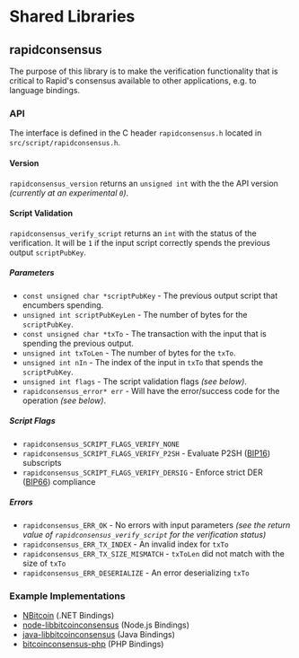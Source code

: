 Shared Libraries
================

## rapidconsensus

The purpose of this library is to make the verification functionality that is critical to Rapid's consensus available to other applications, e.g. to language bindings.

### API

The interface is defined in the C header `rapidconsensus.h` located in  `src/script/rapidconsensus.h`.

#### Version

`rapidconsensus_version` returns an `unsigned int` with the the API version *(currently at an experimental `0`)*.

#### Script Validation

`rapidconsensus_verify_script` returns an `int` with the status of the verification. It will be `1` if the input script correctly spends the previous output `scriptPubKey`.

##### Parameters
- `const unsigned char *scriptPubKey` - The previous output script that encumbers spending.
- `unsigned int scriptPubKeyLen` - The number of bytes for the `scriptPubKey`.
- `const unsigned char *txTo` - The transaction with the input that is spending the previous output.
- `unsigned int txToLen` - The number of bytes for the `txTo`.
- `unsigned int nIn` - The index of the input in `txTo` that spends the `scriptPubKey`.
- `unsigned int flags` - The script validation flags *(see below)*.
- `rapidconsensus_error* err` - Will have the error/success code for the operation *(see below)*.

##### Script Flags
- `rapidconsensus_SCRIPT_FLAGS_VERIFY_NONE`
- `rapidconsensus_SCRIPT_FLAGS_VERIFY_P2SH` - Evaluate P2SH ([BIP16](https://github.com/bitcoin/bips/blob/master/bip-0016.mediawiki)) subscripts
- `rapidconsensus_SCRIPT_FLAGS_VERIFY_DERSIG` - Enforce strict DER ([BIP66](https://github.com/bitcoin/bips/blob/master/bip-0066.mediawiki)) compliance

##### Errors
- `rapidconsensus_ERR_OK` - No errors with input parameters *(see the return value of `rapidconsensus_verify_script` for the verification status)*
- `rapidconsensus_ERR_TX_INDEX` - An invalid index for `txTo`
- `rapidconsensus_ERR_TX_SIZE_MISMATCH` - `txToLen` did not match with the size of `txTo`
- `rapidconsensus_ERR_DESERIALIZE` - An error deserializing `txTo`

### Example Implementations
- [NBitcoin](https://github.com/NicolasDorier/NBitcoin/blob/master/NBitcoin/Script.cs#L814) (.NET Bindings)
- [node-libbitcoinconsensus](https://github.com/bitpay/node-libbitcoinconsensus) (Node.js Bindings)
- [java-libbitcoinconsensus](https://github.com/dexX7/java-libbitcoinconsensus) (Java Bindings)
- [bitcoinconsensus-php](https://github.com/Bit-Wasp/bitcoinconsensus-php) (PHP Bindings)
